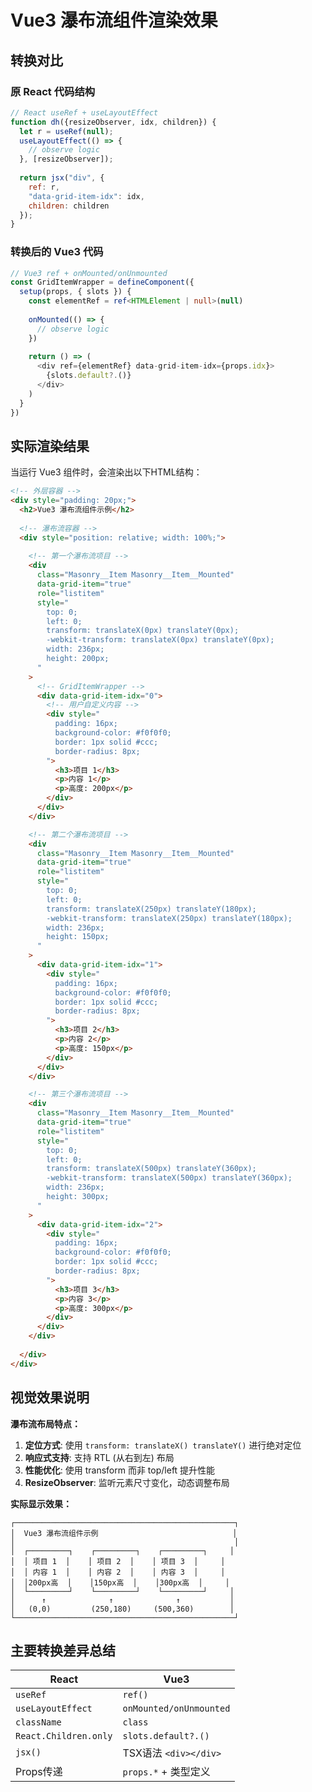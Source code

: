 # Vue3 瀑布流组件渲染效果

## 转换对比

### 原 React 代码结构
```javascript
// React useRef + useLayoutEffect
function dh({resizeObserver, idx, children}) {
  let r = useRef(null);
  useLayoutEffect(() => {
    // observe logic
  }, [resizeObserver]);
  
  return jsx("div", {
    ref: r,
    "data-grid-item-idx": idx,
    children: children
  });
}
```

### 转换后的 Vue3 代码
```typescript
// Vue3 ref + onMounted/onUnmounted
const GridItemWrapper = defineComponent({
  setup(props, { slots }) {
    const elementRef = ref<HTMLElement | null>(null)
    
    onMounted(() => {
      // observe logic
    })
    
    return () => (
      <div ref={elementRef} data-grid-item-idx={props.idx}>
        {slots.default?.()}
      </div>
    )
  }
})
```

## 实际渲染结果

当运行 Vue3 组件时，会渲染出以下HTML结构：

```html
<!-- 外层容器 -->
<div style="padding: 20px;">
  <h2>Vue3 瀑布流组件示例</h2>
  
  <!-- 瀑布流容器 -->
  <div style="position: relative; width: 100%;">
    
    <!-- 第一个瀑布流项目 -->
    <div 
      class="Masonry__Item Masonry__Item__Mounted"
      data-grid-item="true"
      role="listitem"
      style="
        top: 0;
        left: 0;
        transform: translateX(0px) translateY(0px);
        -webkit-transform: translateX(0px) translateY(0px);
        width: 236px;
        height: 200px;
      "
    >
      <!-- GridItemWrapper -->
      <div data-grid-item-idx="0">
        <!-- 用户自定义内容 -->
        <div style="
          padding: 16px;
          background-color: #f0f0f0;
          border: 1px solid #ccc;
          border-radius: 8px;
        ">
          <h3>项目 1</h3>
          <p>内容 1</p>
          <p>高度: 200px</p>
        </div>
      </div>
    </div>

    <!-- 第二个瀑布流项目 -->
    <div 
      class="Masonry__Item Masonry__Item__Mounted"
      data-grid-item="true"
      role="listitem"
      style="
        top: 0;
        left: 0;
        transform: translateX(250px) translateY(180px);
        -webkit-transform: translateX(250px) translateY(180px);
        width: 236px;
        height: 150px;
      "
    >
      <div data-grid-item-idx="1">
        <div style="
          padding: 16px;
          background-color: #f0f0f0;
          border: 1px solid #ccc;
          border-radius: 8px;
        ">
          <h3>项目 2</h3>
          <p>内容 2</p>
          <p>高度: 150px</p>
        </div>
      </div>
    </div>

    <!-- 第三个瀑布流项目 -->
    <div 
      class="Masonry__Item Masonry__Item__Mounted"
      data-grid-item="true"
      role="listitem"
      style="
        top: 0;
        left: 0;
        transform: translateX(500px) translateY(360px);
        -webkit-transform: translateX(500px) translateY(360px);
        width: 236px;
        height: 300px;
      "
    >
      <div data-grid-item-idx="2">
        <div style="
          padding: 16px;
          background-color: #f0f0f0;
          border: 1px solid #ccc;
          border-radius: 8px;
        ">
          <h3>项目 3</h3>
          <p>内容 3</p>
          <p>高度: 300px</p>
        </div>
      </div>
    </div>
    
  </div>
</div>
```

## 视觉效果说明

**瀑布流布局特点：**

1. **定位方式**: 使用 `transform: translateX() translateY()` 进行绝对定位
2. **响应式支持**: 支持 RTL (从右到左) 布局
3. **性能优化**: 使用 transform 而非 top/left 提升性能
4. **ResizeObserver**: 监听元素尺寸变化，动态调整布局

**实际显示效果：**
```
┌─────────────────────────────────────────────────┐
│  Vue3 瀑布流组件示例                              │
│                                                 │
│  ┌─────────┐    ┌─────────┐    ┌─────────┐     │
│  │ 项目 1  │    │ 项目 2  │    │ 项目 3  │     │
│  │ 内容 1  │    │ 内容 2  │    │ 内容 3  │     │
│  │200px高  │    │150px高  │    │300px高  │     │
│  └─────────┘    └─────────┘    └─────────┘     │
│      ↑              ↑              ↑           │
│   (0,0)         (250,180)     (500,360)        │
└─────────────────────────────────────────────────┘
```

## 主要转换差异总结

| React | Vue3 |
|-------|------|
| `useRef` | `ref()` |
| `useLayoutEffect` | `onMounted/onUnmounted` |
| `className` | `class` |
| `React.Children.only` | `slots.default?.()` |
| `jsx()` | TSX语法 `<div></div>` |
| Props传递 | `props.*` + 类型定义 | 